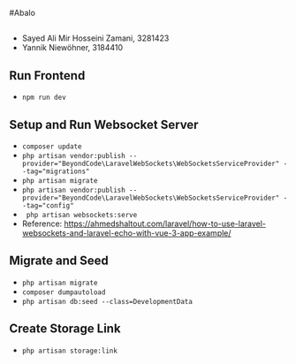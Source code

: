 #Abalo

##
* Sayed Ali Mir Hosseini Zamani, 3281423
* Yannik Niewöhner, 3184410

## Run Frontend
* ``npm run dev``

## Setup and Run Websocket Server
* ``composer update``
* ``php artisan vendor:publish --provider="BeyondCode\LaravelWebSockets\WebSocketsServiceProvider" --tag="migrations"``
* ``php artisan migrate``
* ``php artisan vendor:publish --provider="BeyondCode\LaravelWebSockets\WebSocketsServiceProvider" --tag="config"``
* `` php artisan websockets:serve``
* Reference: https://ahmedshaltout.com/laravel/how-to-use-laravel-websockets-and-laravel-echo-with-vue-3-app-example/

## Migrate and Seed
* ``php artisan migrate``
* ``composer dumpautoload``
* ``php artisan db:seed --class=DevelopmentData``

## Create Storage Link
* ``php artisan storage:link``
